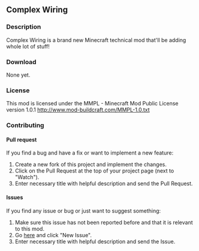 ## Complex Wiring

### Description
Complex Wiring is a brand new Minecraft technical mod that'll be adding whole lot of stuff!

### Download
None yet.

### License
This mod is licensed under the MMPL - Minecraft Mod Public License version 1.0.1
http://www.mod-buildcraft.com/MMPL-1.0.txt

### Contributing

#### Pull request
If you find a bug and have a fix or want to implement a new feature:

1. Create a new fork of this project and implement the changes.
2. Click on the Pull Request at the top of your project page (next to "Watch").
3. Enter necessary title with helpful description and send the Pull Request.

#### Issues
If you find any issue or bug or just want to suggest something:

1. Make sure this issue has not been reported before and that it is relevant to this mod.
2. Go [here](https://github.com/numerios/ComplexWiring/issues) and click "New Issue".
3. Enter necessary title with helpful description and send the Issue. 